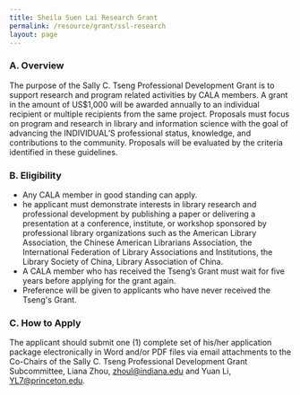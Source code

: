 ```yaml
---
title: Sheila Suen Lai Research Grant
permalink: /resource/grant/ssl-research
layout: page
---
```

### A. Overview
The purpose of the Sally C. Tseng Professional Development Grant is to support research and program related activities by CALA members. A grant in the amount of US$1,000 will be awarded annually to an individual recipient or multiple recipients from the same project. Proposals must focus on program and research in library and information science with the goal of advancing the INDIVIDUAL’S professional status, knowledge, and contributions to the community. Proposals will be evaluated by the criteria identified in these guidelines.

### B. Eligibility
- Any CALA member in good standing can apply.
- he applicant must demonstrate interests in library research and professional development by publishing a paper or delivering a presentation at a conference, institute, or workshop sponsored by professional library organizations such as the American Library Association, the Chinese American Librarians Association, the International Federation of Library Associations and Institutions, the Library Society of China, Library Association of China.
- A CALA member who has received the Tseng’s Grant must wait for five years before applying for the grant again.
- Preference will be given to applicants who have never received the Tseng&#39;s Grant.

### C. How to Apply
The applicant should submit one (1) complete set of his/her application package electronically in Word and/or PDF files via email attachments to the Co-Chairs of the Sally C. Tseng Professional Development Grant Subcommittee, Liana Zhou, <zhoul@indiana.edu> and Yuan Li, <YL7@princeton.edu>.
